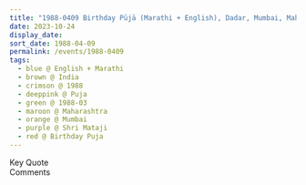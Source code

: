 ```yaml
---
title: "1988-0409 Birthday Pūjā (Marathi + English), Dadar, Mumbai, Maharashtra, India"
date: 2023-10-24
display_date: 
sort_date: 1988-04-09
permalink: /events/1988-0409
tags:
  - blue @ English + Marathi
  - brown @ India
  - crimson @ 1988
  - deeppink @ Puja
  - green @ 1988-03
  - maroon @ Maharashtra
  - orange @ Mumbai
  - purple @ Shri Mataji
  - red @ Birthday Puja
---
```


<wave-list>
  <list-title color="green" width="75">Key Quote</list-title>
  <list-item color="BlanchedAlmond"  width="200"></list-item>
  <list-item color="Lavender"></list-item>
  <list-item color="BlanchedAlmond"></list-item>
</wave-list>

<br>

<wave-list>
  <list-title color="green" width="75">Comments</list-title>
  <list-item color="BlanchedAlmond"  width="200"></list-item>
  <list-item color="Lavender"></list-item>
  <list-item color="BlanchedAlmond"></list-item>
</wave-list>